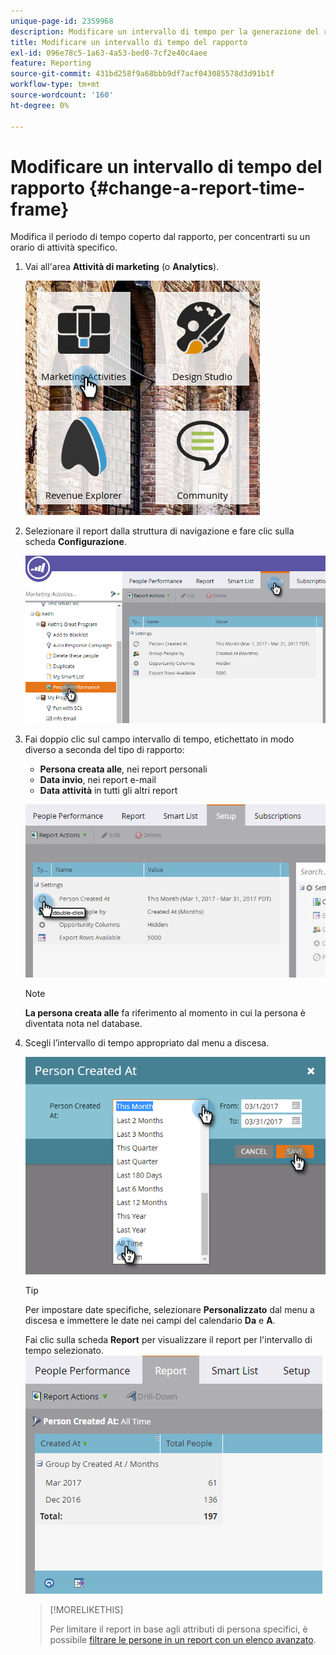 ```yaml
---
unique-page-id: 2359968
description: Modificare un intervallo di tempo per la generazione del rapporto - Documenti Marketo - Documentazione del prodotto
title: Modificare un intervallo di tempo del rapporto
exl-id: 096e78c5-1a63-4a53-bed0-7cf2e40c4aee
feature: Reporting
source-git-commit: 431bd258f9a68bbb9df7acf043085578d3d91b1f
workflow-type: tm+mt
source-wordcount: '160'
ht-degree: 0%

---
```


# Modificare un intervallo di tempo del rapporto {#change-a-report-time-frame}

Modifica il periodo di tempo coperto dal rapporto, per concentrarti su un orario di attività specifico.

1. Vai all&#39;area **Attività di marketing** (o **Analytics**).

   ![](assets/image2017-3-27-9-3a15-3a9.png)

1. Selezionare il report dalla struttura di navigazione e fare clic sulla scheda **Configurazione**.

   ![](assets/image2017-3-27-9-3a57-3a56.png)

1. Fai doppio clic sul campo intervallo di tempo, etichettato in modo diverso a seconda del tipo di rapporto:

   * **Persona creata alle**, nei report personali
   * **Data invio**, nei report e-mail
   * **Data attività** in tutti gli altri report

   ![](assets/image2017-3-27-9-3a58-3a23.png)

   >[!NOTE]
   >
   >**La persona creata alle** fa riferimento al momento in cui la persona è diventata nota nel database.

1. Scegli l’intervallo di tempo appropriato dal menu a discesa.

   ![](assets/image2017-3-27-9-3a58-3a40.png)

   >[!TIP]
   >
   >Per impostare date specifiche, selezionare **Personalizzato** dal menu a discesa e immettere le date nei campi del calendario **Da** e **A**.

   Fai clic sulla scheda **Report** per visualizzare il report per l&#39;intervallo di tempo selezionato.\
   ![](assets/image2017-3-27-9-3a59-3a1.png)

   >[!MORELIKETHIS]
   >
   >Per limitare il report in base agli attributi di persona specifici, è possibile [filtrare le persone in un report con un elenco avanzato](/help/marketo/product-docs/reporting/basic-reporting/editing-reports/filter-people-in-a-report-with-a-smart-list.md).
